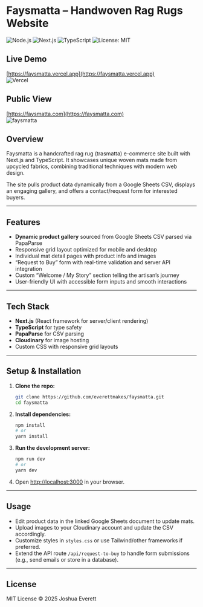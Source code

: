 # Faysmatta – Handwoven Rag Rugs Website

![Node.js](https://img.shields.io/badge/node.js-14.x-green)
![Next.js](https://img.shields.io/badge/next.js-13-blue)
![TypeScript](https://img.shields.io/badge/typescript-4.9-blue)
![License: MIT](https://img.shields.io/badge/license-MIT-green)

## Live Demo

[https://faysmatta.vercel.app](https://faysmatta.vercel.app)  
![Vercel](https://img.shields.io/badge/deployed%20on-Vercel-black?logo=vercel)

## Public View

[https://faysmatta.com](https://faysmatta.com)  
![faysmatta](https://img.shields.io/badge/-Faysmatta-ff69b4?style=flat&logo=yarn&logoColor=white)


## Overview

Faysmatta is a handcrafted rag rug (trasmatta) e-commerce site built with Next.js and TypeScript. It showcases unique woven mats made from upcycled fabrics, combining traditional techniques with modern web design.

The site pulls product data dynamically from a Google Sheets CSV, displays an engaging gallery, and offers a contact/request form for interested buyers.

---

## Features

- **Dynamic product gallery** sourced from Google Sheets CSV parsed via PapaParse
- Responsive grid layout optimized for mobile and desktop
- Individual mat detail pages with product info and images
- “Request to Buy” form with real-time validation and server API integration
- Custom “Welcome / My Story” section telling the artisan’s journey
- User-friendly UI with accessible form inputs and smooth interactions

---

## Tech Stack

- **Next.js** (React framework for server/client rendering)
- **TypeScript** for type safety
- **PapaParse** for CSV parsing
- **Cloudinary** for image hosting
- Custom CSS with responsive grid layouts

---

## Setup & Installation

1. **Clone the repo:**

   ```bash
   git clone https://github.com/everettmakes/faysmatta.git
   cd faysmatta
   ```

2. **Install dependencies:**

   ```bash
   npm install
   # or
   yarn install
   ```

3. **Run the development server:**

   ```bash
   npm run dev
   # or
   yarn dev
   ```

4. Open [http://localhost:3000](http://localhost:3000) in your browser.

---

## Usage

- Edit product data in the linked Google Sheets document to update mats.
- Upload images to your Cloudinary account and update the CSV accordingly.
- Customize styles in `styles.css` or use Tailwind/other frameworks if preferred.
- Extend the API route `/api/request-to-buy` to handle form submissions (e.g., send emails or store in a database).

---

## License

MIT License © 2025 Joshua Everett
